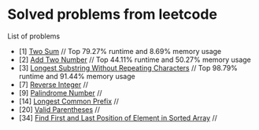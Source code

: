 # Solved problems from leetcode
List of problems
- [1] [Two Sum](https://github.com/svirskey/leetcode/blob/main/1.cpp)
// Top 79.27% runtime and 8.69% memory usage 
- [2] [Add Two Number](https://github.com/svirskey/leetcode/blob/main/2.cpp)
// Top 44.11% runtime and 50.27% memory usage
- [3] [Longest Substring Without Repeating Characters](https://github.com/svirskey/leetcode/blob/main/3.cpp)
// Top 98.79% runtime and 91.44% memory usage
- [7] [Reverse Integer](https://github.com/svirskey/leetcode/blob/main/7.cpp)
//
- [9] [Palindrome Number](https://github.com/svirskey/leetcode/blob/main/9.cpp)
//
- [14] [Longest Common Prefix](https://github.com/svirskey/leetcode/blob/main/14.cpp)
//
- [20] [Valid Parentheses](https://github.com/svirskey/leetcode/blob/main/20.cpp)
//
- [34] [Find First and Last Position of Element in Sorted Array](https://github.com/svirskey/leetcode/blob/main/34.cpp)
//
